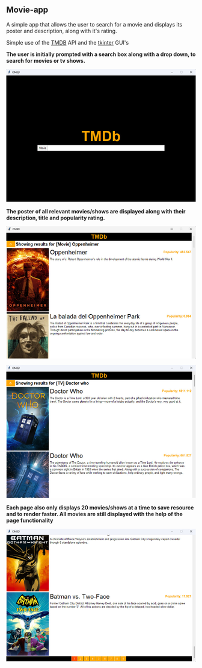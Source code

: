 ## Movie-app


A simple app that allows the user to search for a movie and displays its poster and description, along with it's rating.

Simple use of the [TMDB](https://developer.themoviedb.org/reference/intro/getting-started) API and the [tkinter](https://docs.python.org/3/library/tk.html) GUI's

**The user is initially prompted with a search box along with a drop down, to search for movies or tv shows.**

![Main Page](/main.jpeg)

**The poster of all relevant movies/shows are displayed along with their description, title and popularity rating.**

![Example](/movie.jpeg)

![Example2](/show.jpeg)

**Each page also only displays 20 movies/shows at a time to save resource and to render faster. All movies are still displayed with the help of the page functionality**

![Pages](/page.jpeg)
